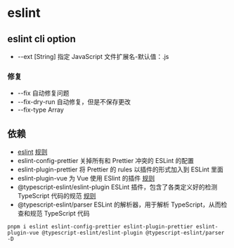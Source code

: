 <!--
 * @Desc:
 * @Author: 曾茹菁
 * @Date: 2022-08-30 14:17:16
 * @LastEditors: 曾茹菁
 * @LastEditTime: 2022-08-30 16:00:18
-->

# eslint

## eslint cli option

- --ext [String] 指定 JavaScript 文件扩展名-默认值：.js

### 修复

- --fix 自动修复问题
- --fix-dry-run 自动修复，但是不保存更改
- --fix-type Array
## 依赖
- [eslint](http://eslint.cn) [规则](http://eslint.cn/docs/rules)
- eslint-config-prettier 关掉所有和 Prettier 冲突的 ESLint 的配置
- eslint-plugin-prettier 将 Prettier 的 rules 以插件的形式加入到 ESLint 里面
- eslint-plugin-vue 为 Vue 使用 ESlint 的插件 [规则](https://eslint.vuejs.org/rules)
- @typescript-eslint/eslint-plugin ESLint 插件，包含了各类定义好的检测 TypeScript 代码的规范 [规则](https://typescript-eslint.io/rules)
- @typescript-eslint/parser ESLint 的解析器，用于解析 TypeScript，从而检查和规范 TypeScript 代码
```text
pnpm i eslint eslint-config-prettier eslint-plugin-prettier eslint-plugin-vue @typescript-eslint/eslint-plugin @typescript-eslint/parser -D
```
